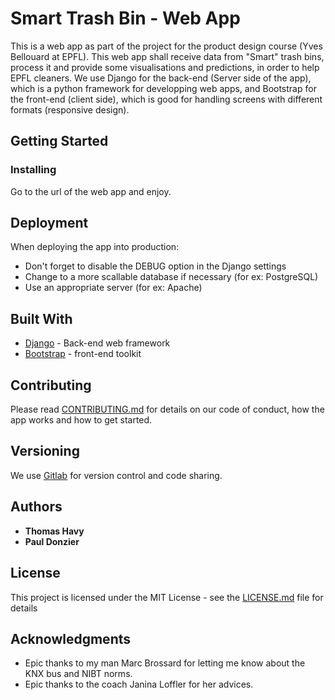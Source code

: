 # Smart Trash Bin - Web App

This is a web app as part of the project for the product design course (Yves Bellouard at EPFL).
This web app shall receive data from "Smart" trash bins, process it and provide some visualisations and predictions, in order to help EPFL cleaners.
We use Django for the back-end (Server side of the app), which is a python framework for developping web apps, and Bootstrap for the front-end (client side), which is good for handling screens with different formats (responsive design).

## Getting Started

### Installing

Go to the url of the web app and enjoy.

## Deployment

When deploying the app into production:
* Don't forget to disable the DEBUG option in the Django settings
* Change to a more scallable database if necessary (for ex: PostgreSQL)
* Use an appropriate server (for ex: Apache)

## Built With

* [Django](https://www.djangoproject.com/) - Back-end web framework
* [Bootstrap](http://getbootstrap.com/) - front-end toolkit

## Contributing

Please read [CONTRIBUTING.md](https://gist.github.com/PurpleBooth/b24679402957c63ec426) for details on our code of conduct, how the app works and how to get started.

## Versioning

We use [Gitlab](https://gitlab.com/) for version control and code sharing.

## Authors

* **Thomas Havy**
* **Paul Donzier**

## License

This project is licensed under the MIT License - see the [LICENSE.md](LICENSE.md) file for details

## Acknowledgments

* Epic thanks to my man Marc Brossard for letting me know about the KNX bus and NIBT norms.
* Epic thanks to the coach Janina Loffler for her advices.
